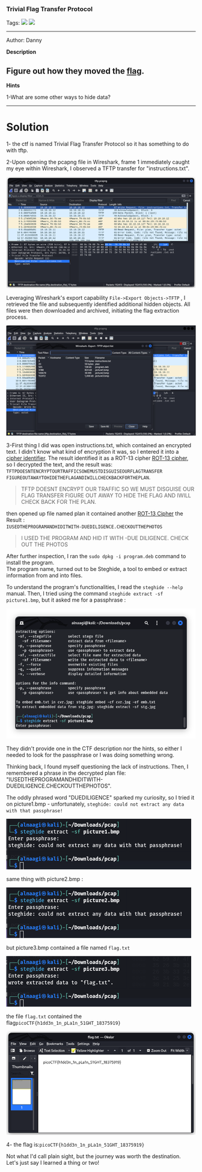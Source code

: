 ### Trivial Flag Transfer Protocol
Tags: ![](https://img.shields.io/badge/Beginner_picoCTF_2021-blue) ![](https://img.shields.io/badge/Forensics-red)

------------
Author: Danny<br>

**Description**<br>

Figure out how they moved the [flag](https://mercury.picoctf.net/static/ed308d382ae6bcc37a5ebc701a1cc4f4/tftp.pcapng).
------------

**Hints**<br>

1-What are some other ways to hide data?<br>

------------
# Solution

1- the ctf is named Trivial Flag Transfer Protocol so it has something to do with tftp. <br>

2-Upon opening the pcapng file in Wireshark, frame 1 immediately caught my eye within Wireshark, I observed a TFTP transfer for "instructions.txt". <br>

![](tftp.pcap.png)<br>

Leveraging Wireshark's export capability `File->Export Objects->TFTP` , I retrieved the file and subsequently identified additional hidden objects. All files were then downloaded and archived, initiating the flag extraction process.<br>

![](export.pcap.png)<br>

3-First thing I did was open instructions.txt, which contained an encrypted text. I didn't know what kind of encryption it was, so I entered it into a  [cipher identifier](https://www.dcode.fr/cipher-identifier). The result identified it as a ROT-13 cipher [ROT-13 cipher](https://www.dcode.fr/rot-13-cipher), so I decrypted the text, and the result was:<br>
`TFTPDOESNTENCRYPTOURTRAFFICSOWEMUSTDISGUISEOURFLAGTRANSFER FIGUREOUTAWAYTOHIDETHEFLAGANDIWILLCHECKBACKFORTHEPLAN`.<br>

>TFTP DOESNT ENCRYPT OUR TRAFFIC SO WE MUST DISGUISE OUR FLAG TRANSFER FIGURE OUT AWAY TO HIDE THE FLAG AND IWILL CHECK BACK FOR THE PLAN.<br>

then opened up file named plan it contained another [ROT-13 Cipher](https://www.dcode.fr/rot-13-cipher) the Result :<br>
`IUSEDTHEPROGRAMANDHIDITWITH-DUEDILIGENCE.CHECKOUTTHEPHOTOS`<br>

>I USED THE PROGRAM AND HID IT WITH -DUE DILIGENCE. CHECK OUT THE PHOTOS<br>

After further inspection, I ran the `sudo dpkg -i program.deb` command to install the program.<br>
The program name, turned out to be Steghide, a tool to embed or extract information from and into files.<br>

To understand the program's functionalities, I read the `steghide --help` manual. Then, I tried using the command `steghide extract -sf picture1.bmp`, but it asked me for a passphrase :<br>

![](phrase.png)<br>

They didn't provide one in the CTF description nor the hints, so either I needed to look for the passphrase or I was doing something wrong.<br>

Thinking back, I found myself questioning the lack of instructions. Then, I remembered a phrase in the decrypted plan file:<br> 
"IUSEDTHEPROGRAMANDHIDITWITH-DUEDILIGENCE.CHECKOUTTHEPHOTOS".<br>

The oddly phrased word "DUEDILIGENCE" sparked my curiosity, so I tried it on picture1.bmp - unfortunately, `steghide: could not extract any data with that passphrase!`<br>

![](phrasepic1.png)<br>

same thing with picture2.bmp :<br>

![](phrasepic2.png)<br>

but picture3.bmp contained a file named `flag.txt`<br>

![](phrasepic3.png)<br>

the file `flag.txt` contained the flag`picoCTF{h1dd3n_1n_pLa1n_51GHT_18375919}`<br>

![](flag.png)<br>

4- the flag is:`picoCTF{h1dd3n_1n_pLa1n_51GHT_18375919}`<br>

Not what I'd call plain sight, but the journey was worth the destination.<br>
Let's just say I learned a thing or two!
